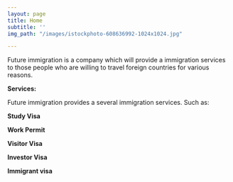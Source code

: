 ```yaml
---
layout: page
title: Home
subtitle: ''
img_path: "/images/istockphoto-608636992-1024x1024.jpg"

---
```

Future immigration is a company which will provide a immigration services to those people who are willing to travel foreign countries for various reasons.

**Services:**

Future immigration provides a several immigration services. Such as:

**Study Visa**

 **Work Permit**

 **Visitor Visa**

**Investor Visa**

**Immigrant visa**